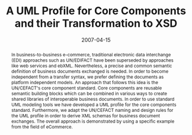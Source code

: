 ---
abstract: In business-to-business e-commerce, traditional electronic data interchange
  (EDI) approaches such as UN/EDIFACT have been superseded by approaches like web
  services and ebXML. Nevertheless, a precise and common semantic definition of business
  documents exchanged is needed. In order to become independent from a transfer syntax,
  we prefer defining the documents as platform independent models. An approach that
  follows this idea is the UN/CEFACT's core component standard. Core components are
  reusable semantic building blocks which can be combined in various ways to create
  shared libraries of interoperable business documents. In order to use standard UML
  modeling tools we have developed a UML profile for the core components standard.
  Furthermore, we adapt the UN/CEFACT naming and design rules for the UML profile
  in order to derive XML schemas for business document exchanges. The overall approach
  is demonstrated by using a specific example from the field of eCommerce.
authors:
- Christian Huemer
- Philipp Liegl
date: '2007-04-15'
featured: false
links:
- name: Publik
  url: https://publik.tuwien.ac.at/showentry.php?ID=141013&lang=2
publication_types:
- '1'
publishDate: '2007-04-15'
title: A UML Profile for Core Components and their Transformation to XSD
url_pdf: http://publik.tuwien.ac.at/files/pub-inf_4612.pdf
---